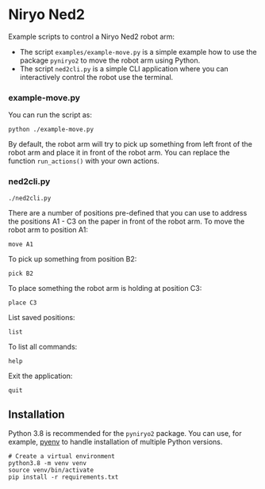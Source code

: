 # Niryo Ned2

Example scripts to control a Niryo Ned2 robot arm:

* The script `examples/example-move.py` is a simple example how to use the package `pyniryo2` to move the robot arm using Python.
* The script `ned2cli.py` is a simple CLI application where you can interactively control the robot use the terminal.

### example-move.py

You can run the script as:
```shell
python ./example-move.py
```

By default, the robot arm will try to pick up something from left front of the robot arm and place it in
front of the robot arm. You can replace the function `run_actions()` with your own actions.

### ned2cli.py

```shell
./ned2cli.py
```
There are a number of positions pre-defined that you can use to address the positions
A1 - C3 on the paper in front of the robot arm. To move the robot arm to position A1:
```shell
move A1
```
To pick up something from position B2:
```shell
pick B2
```

To place something the robot arm is holding at position C3:
```shell
place C3
```

List saved positions:
```shell
list
```
To list all commands:
```shell
help
```

Exit the application:
```shell
quit
```

## Installation

Python 3.8 is recommended for the `pyniryo2` package.
You can use, for example, [pyenv](https://github.com/pyenv/pyenv?tab=readme-ov-file#installation)
to handle installation of multiple Python versions.

```shell
# Create a virtual environment
python3.8 -m venv venv
source venv/bin/activate
pip install -r requirements.txt
```
